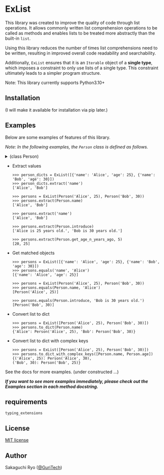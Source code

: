 # ExList
This library was created to improve the quality of code through list operations. It allows commonly written list comprehension operations to be called as methods and enables lists to be treated more abstractly than the built-in `list`.

Using this library reduces the number of times list comprehensions need to be written, resulting in improved overall code readability and searchability.

Additionally, `ExList` ensures that it is an `Iterable` object of a **single type**, which imposes a constraint to only use lists of a single type. This constraint ultimately leads to a simpler program structure.

Note: This library currently supports Python3.10+

## Installation
(I will make it available for installation via pip later.)

## Examples
Below are some examples of features of this library.

_Note: In the following examples, the `Person` class is defined as follows._

<details>
    <summary>(class Person)</summary>

    >>> class Person:
    ...     def __init__(self, name, age):
    ...         self.__name = name
    ...         self.__age = age
    ...
    ...     def introduce(self):
    ...         return f'{self.name} is {self.age} years old.'
    ...
    ...     def get_age_n_years_ago(self, n: int) -> int:
    ...        return self.age - n
    ...
    ...     @property
    ...     def name(self):
    ...         return self.__name
    ...
    ...     @property
    ...     def age(self):
    ...         return self.__age
    ...
    ...     def __repr__(self):
    ...         return f'Person(\'{self.name}\', {self.age})'
    ...
</details>

- Extract values
    ```
    >>> person_dicts = ExList([{'name': 'Alice', 'age': 25}, {'name': 'Bob', 'age': 30}])
    >>> person_dicts.extract('name')
    ['Alice', 'Bob']

    >>> persons = ExList(Person('Alice', 25), Person('Bob', 30))
    >>> persons.extract(Person.name)
    ['Alice', 'Bob']

    >>> persons.extract('name')
    ['Alice', 'Bob']

    >>> persons.extract(Person.introduce)
    ['Alice is 25 years old.', 'Bob is 30 years old.']

    >>> persons.extract(Person.get_age_n_years_ago, 5)
    [20, 25]
    ```

- Get matched objects
    ```
    >>> persons = ExList([{'name': 'Alice', 'age': 25}, {'name': 'Bob', 'age': 30}])
    >>> persons.equals('name', 'Alice')
    [{'name': 'Alice', 'age': 25}]

    >>> persons = ExList(Person('Alice', 25), Person('Bob', 30))
    >>> persons.equals(Person.name, 'Alice')
    [Person('Alice', 25)]

    >>> persons.equals(Person.introduce, 'Bob is 30 years old.')
    [Person('Bob', 30)]
    ```

- Convert list to dict
    ```
    >>> persons = ExList([Person('Alice', 25), Person('Bob', 30)])
    >>> persons.to_dict(Person.name)
    {'Alice': Person('Alice', 25), 'Bob': Person('Bob', 30)}
    ```

- Convert list to dict with complex keys
    ```
    >>> persons = ExList([Person('Alice', 25), Person('Bob', 30)])
    >>> persons.to_dict_with_complex_keys([Person.name, Person.age])
    {('Alice', 25): Person('Alice', 30),
    ('Bob', 30): Person('Bob', 25)}
    ```

See the docs for more examples. (under constructed ...)

_**If you want to see more examples immediately, please check out the Examples section in each method docstring.**_

## requirements
```
typing_extensions
```

## License
[MIT license](LICENSE)

## Author
Sakaguchi Ryo ([@GuriTech](https://twitter.com/GuriTech))
